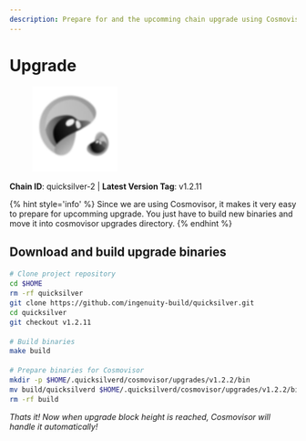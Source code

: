 ```yaml
---
description: Prepare for and the upcomming chain upgrade using Cosmovisor.
---
```


# Upgrade

<figure><img src="https://github.com/takeshi-val/Logo/raw/main/quicksilver.png" width="150" alt=""><figcaption></figcaption></figure>

**Chain ID**: quicksilver-2 | **Latest Version Tag**: v1.2.11

{% hint style='info' %}
Since we are using Cosmovisor, it makes it very easy to prepare for upcomming upgrade.
You just have to build new binaries and move it into cosmovisor upgrades directory.
{% endhint %}

## Download and build upgrade binaries

```bash
# Clone project repository
cd $HOME
rm -rf quicksilver
git clone https://github.com/ingenuity-build/quicksilver.git
cd quicksilver
git checkout v1.2.11

# Build binaries
make build

# Prepare binaries for Cosmovisor
mkdir -p $HOME/.quicksilverd/cosmovisor/upgrades/v1.2.2/bin
mv build/quicksilverd $HOME/.quicksilverd/cosmovisor/upgrades/v1.2.2/bin/
rm -rf build
```

*Thats it! Now when upgrade block height is reached, Cosmovisor will handle it automatically!*
